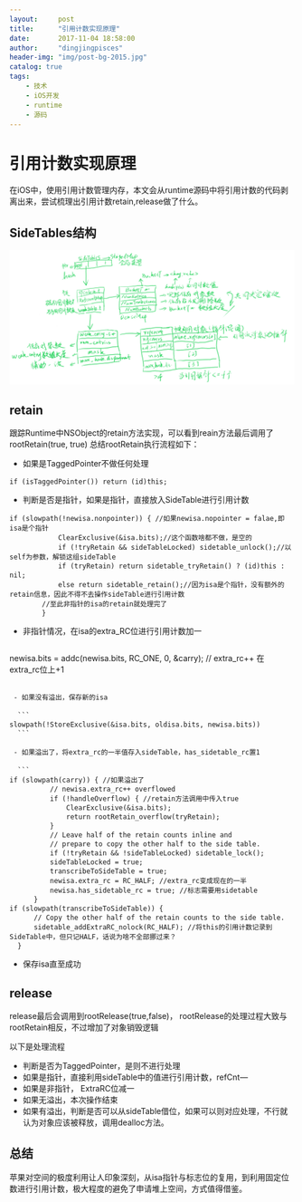 ```yaml
---
layout:     post
title:      "引用计数实现原理"
date:       2017-11-04 18:58:00
author:     "dingjingpisces"
header-img: "img/post-bg-2015.jpg"
catalog: true
tags:
    - 技术
    - iOS开发
    - runtime
    - 源码 
---
```



# 引用计数实现原理

在iOS中，使用引用计数管理内存，本文会从runtime源码中将引用计数的代码剥离出来，尝试梳理出引用计数retain,release做了什么。

## SideTables结构

![SideTables](https://github.com/dingjingpisces2015/dingjingpisces2015.github.io/blob/master/img/post-sidetable.png)


## retain

跟踪Runtime中NSObject的retain方法实现，可以看到reain方法最后调用了rootRetain(true, true)
总结rootRetain执行流程如下：

- 如果是TaggedPointer不做任何处理
```
if (isTaggedPointer()) return (id)this;
```
- 判断是否是指针，如果是指针，直接放入SideTable进行引用计数

```
if (slowpath(!newisa.nonpointer)) { //如果newisa.nopointer = falae,即isa是个指针
            ClearExclusive(&isa.bits);//这个函数啥都不做，是空的
            if (!tryRetain && sideTableLocked) sidetable_unlock();//以self为参数，解锁这组sideTable
            if (tryRetain) return sidetable_tryRetain() ? (id)this : nil;
            else return sidetable_retain();//因为isa是个指针，没有额外的retain信息，因此不得不去操作sideTable进行引用计数
        //至此非指针的isa的retain就处理完了
        }

```

- 非指针情况，在isa的extra_RC位进行引用计数加一

  ```
newisa.bits = addc(newisa.bits, RC_ONE, 0, &carry);  // extra_rc++ 在extra_rc位上+1
  ```

   - 如果没有溢出，保存新的isa

    ```
slowpath(!StoreExclusive(&isa.bits, oldisa.bits, newisa.bits))
    ```

   - 如果溢出了，将extra_rc的一半值存入sideTable，has_sidetable_rc置1

    ```
if (slowpath(carry)) { //如果溢出了
            // newisa.extra_rc++ overflowed
            if (!handleOverflow) { //retain方法调用中传入true
                ClearExclusive(&isa.bits);
                return rootRetain_overflow(tryRetain);
            }
            // Leave half of the retain counts inline and
            // prepare to copy the other half to the side table.
            if (!tryRetain && !sideTableLocked) sidetable_lock();
            sideTableLocked = true;
            transcribeToSideTable = true;
            newisa.extra_rc = RC_HALF; //extra_rc变成现在的一半
            newisa.has_sidetable_rc = true; //标志需要用sidetable
        }
if (slowpath(transcribeToSideTable)) {
        // Copy the other half of the retain counts to the side table.
        sidetable_addExtraRC_nolock(RC_HALF); //将this的引用计数记录到SideTable中，但只记HALF，话说为啥不全部挪过来？
    }
``` 

- 保存isa直至成功


## release
release最后会调用到rootRelease(true,false)， rootRelease的处理过程大致与rootRetain相反，不过增加了对象销毁逻辑

以下是处理流程
- 判断是否为TaggedPointer，是则不进行处理
- 如果是指针，直接利用sideTable中的值进行引用计数，refCnt—
- 如果是非指针， ExtraRC位减一
 - 如果无溢出，本次操作结束
 - 如果有溢出，判断是否可以从sideTable借位，如果可以则对应处理，不行就认为对象应该被释放，调用dealloc方法。


## 总结
苹果对空间的极度利用让人印象深刻，从isa指针与标志位的复用，到利用固定位数进行引用计数，极大程度的避免了申请堆上空间，方式值得借鉴。
